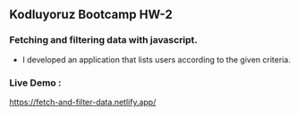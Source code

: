 ## Kodluyoruz Bootcamp HW-2

### Fetching and filtering data with javascript.

- I developed an application that lists users according to the given criteria.

### Live Demo :

https://fetch-and-filter-data.netlify.app/

